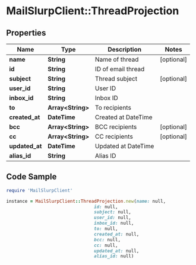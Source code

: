 # MailSlurpClient::ThreadProjection

## Properties

Name | Type | Description | Notes
------------ | ------------- | ------------- | -------------
**name** | **String** | Name of thread | [optional] 
**id** | **String** | ID of email thread | 
**subject** | **String** | Thread subject | [optional] 
**user_id** | **String** | User ID | 
**inbox_id** | **String** | Inbox ID | 
**to** | **Array&lt;String&gt;** | To recipients | 
**created_at** | **DateTime** | Created at DateTime | 
**bcc** | **Array&lt;String&gt;** | BCC recipients | [optional] 
**cc** | **Array&lt;String&gt;** | CC recipients | [optional] 
**updated_at** | **DateTime** | Updated at DateTime | 
**alias_id** | **String** | Alias ID | 

## Code Sample

```ruby
require 'MailSlurpClient'

instance = MailSlurpClient::ThreadProjection.new(name: null,
                                 id: null,
                                 subject: null,
                                 user_id: null,
                                 inbox_id: null,
                                 to: null,
                                 created_at: null,
                                 bcc: null,
                                 cc: null,
                                 updated_at: null,
                                 alias_id: null)
```



